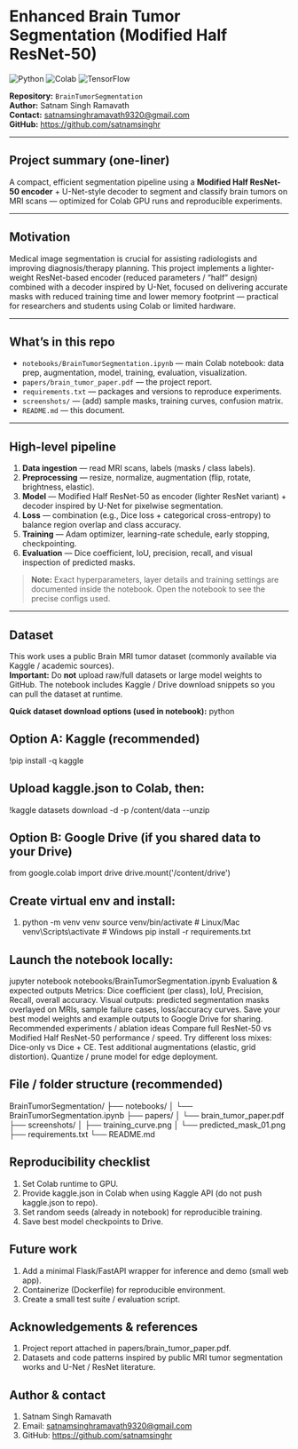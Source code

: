# Enhanced Brain Tumor Segmentation (Modified Half ResNet-50)

![Python](https://img.shields.io/badge/Python-3.8%2B-blue)
![Colab](https://img.shields.io/badge/Google%20Colab-ready-orange)
![TensorFlow](https://img.shields.io/badge/TensorFlow-2.x-orange)

**Repository:** `BrainTumorSegmentation`  
**Author:** Satnam Singh Ramavath  
**Contact:** satnamsinghramavath9320@gmail.com  
**GitHub:** https://github.com/satnamsinghr

---

## Project summary (one-liner)
A compact, efficient segmentation pipeline using a **Modified Half ResNet-50 encoder** + U-Net-style decoder to segment and classify brain tumors on MRI scans — optimized for Colab GPU runs and reproducible experiments.

---

## Motivation
Medical image segmentation is crucial for assisting radiologists and improving diagnosis/therapy planning. This project implements a lighter-weight ResNet-based encoder (reduced parameters / “half” design) combined with a decoder inspired by U-Net, focused on delivering accurate masks with reduced training time and lower memory footprint — practical for researchers and students using Colab or limited hardware.

---

## What’s in this repo
- `notebooks/BrainTumorSegmentation.ipynb` — main Colab notebook: data prep, augmentation, model, training, evaluation, visualization.  
- `papers/brain_tumor_paper.pdf` — the project report.  
- `requirements.txt` — packages and versions to reproduce experiments.  
- `screenshots/` — (add) sample masks, training curves, confusion matrix.  
- `README.md` — this document.

---

## High-level pipeline
1. **Data ingestion** — read MRI scans, labels (masks / class labels).  
2. **Preprocessing** — resize, normalize, augmentation (flip, rotate, brightness, elastic).  
3. **Model** — Modified Half ResNet-50 as encoder (lighter ResNet variant) + decoder inspired by U-Net for pixelwise segmentation.  
4. **Loss** — combination (e.g., Dice loss + categorical cross-entropy) to balance region overlap and class accuracy.  
5. **Training** — Adam optimizer, learning-rate schedule, early stopping, checkpointing.  
6. **Evaluation** — Dice coefficient, IoU, precision, recall, and visual inspection of predicted masks.

> **Note:** Exact hyperparameters, layer details and training settings are documented inside the notebook. Open the notebook to see the precise configs used.

---

## Dataset
This work uses a public Brain MRI tumor dataset (commonly available via Kaggle / academic sources).  
**Important:** Do **not** upload raw/full datasets or large model weights to GitHub. The notebook includes Kaggle / Drive download snippets so you can pull the dataset at runtime.

**Quick dataset download options (used in notebook):**
python
## Option A: Kaggle (recommended)
!pip install -q kaggle
## Upload kaggle.json to Colab, then:
!kaggle datasets download -d <dataset-id> -p /content/data --unzip

## Option B: Google Drive (if you shared data to your Drive)
from google.colab import drive
drive.mount('/content/drive')
 
## Create virtual env and install:

1. python -m venv venv
source venv/bin/activate      # Linux/Mac
venv\Scripts\activate         # Windows
pip install -r requirements.txt

## Launch the notebook locally:

jupyter notebook notebooks/BrainTumorSegmentation.ipynb
Evaluation & expected outputs
Metrics: Dice coefficient (per class), IoU, Precision, Recall, overall accuracy.
Visual outputs: predicted segmentation masks overlayed on MRIs, sample failure cases, loss/accuracy curves.
Save your best model weights and example outputs to Google Drive for sharing.
Recommended experiments / ablation ideas
Compare full ResNet-50 vs Modified Half ResNet-50 performance / speed.
Try different loss mixes: Dice-only vs Dice + CE.
Test additional augmentations (elastic, grid distortion).
Quantize / prune model for edge deployment.

## File / folder structure (recommended)
BrainTumorSegmentation/
├── notebooks/
│   └── BrainTumorSegmentation.ipynb
├── papers/
│   └── brain_tumor_paper.pdf
├── screenshots/
│   ├── training_curve.png
│   └── predicted_mask_01.png
├── requirements.txt
└── README.md

## Reproducibility checklist

1. Set Colab runtime to GPU.
2. Provide kaggle.json in Colab when using Kaggle API (do not push kaggle.json to repo).
3. Set random seeds (already in notebook) for reproducible training.
4. Save best model checkpoints to Drive.

## Future work

1. Add a minimal Flask/FastAPI wrapper for inference and demo (small web app).
2. Containerize (Dockerfile) for reproducible environment.
3. Create a small test suite / evaluation script.

## Acknowledgements & references

1. Project report attached in papers/brain_tumor_paper.pdf.
2. Datasets and code patterns inspired by public MRI tumor segmentation works and U-Net / ResNet literature.

## Author & contact

1. Satnam Singh Ramavath
2. Email: satnamsinghramavath9320@gmail.com
3. GitHub: https://github.com/satnamsinghr
